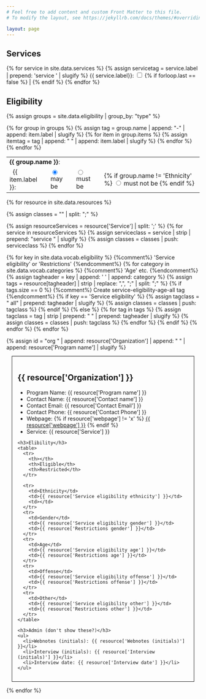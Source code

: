 ```yaml
---
# Feel free to add content and custom Front Matter to this file.
# To modify the layout, see https://jekyllrb.com/docs/themes/#overriding-theme-defaults

layout: page
---
```


<form id="form">

<h2>Services</h2>

<div>
{% for service in site.data.services %}
  {% assign servicetag = service.label | prepend: 'service ' | slugify %}
  <span class="checkbox">
    <label for="{{ servicetag }}">
      {{ service.label}}: 
      <input type="checkbox" id="{{ servicetag }}" class="serviceCheckbox">
    </label>
  </span>
  {% if forloop.last == false %} | {% endif %}
{% endfor %}
</div>

<h2>Eligibility</h2>

{% assign groups = site.data.eligibility | group_by: "type" %}
<table>
{% for group in groups %}
  {% assign tag = group.name | append: "-" | append: item.label | slugify %}
  <tr><td colspan=4><strong>{{ group.name }}</strong>:</td></tr>
    {% for item in group.items %}
      <tr>
      {% assign itemtag = tag | append: " " | append: item.label | slugify %}
      <td>&nbsp;&nbsp;{{ item.label }}:</td>
      <td><input class="category" type="radio" id="{{ itemtag }}-may" name="{{ itemtag }}" value="may" checked="checked">
      <label for="may">may be</label></td>
      <td><input class="must" type="radio" id="{{ itemtag }}-must" name="{{ itemtag }}" value="must">
      <label for="must">must be</label></td>
      <td>
        {% if group.name != 'Ethnicity' %}
        <input class="mustnot" type="radio" id="{{ itemtag }}-must-not" name="{{ itemtag }}" value="must not">
      <label for="must not">must not be</label>
        {% endif %}
      </td>
      </tr>
    {% endfor %}
{% endfor %}
</table>

</form>

<div>


{% for resource in site.data.resources %}

  {% assign classes = "" | split: ";" %}

  {% assign resourceServices = resource['Service'] | split: ';' %}
  {% for service in resourceServices %}
    {% assign serviceclass = service | strip | prepend: "service " | slugify %}
    {% assign classes = classes | push: serviceclass %}
  {% endfor %}

  {% for key in site.data.vocab.eligibility %}          {%comment%} 'Service eligibility' or 'Restrictions' {%endcomment%}
    {% for category in site.data.vocab.categories %}    {%comment%} 'Age' etc. {%endcomment%}
      {% assign tagheader = key | append: ' ' | append: category %}
      {% assign tags = resource[tagheader] | strip | replace: ",", ";" | split: ";" %}
      {% if tags.size == 0 %}                               {%comment%} Create service-eligibility-age-all tag {%endcomment%}
        {% if key == 'Service eligibility' %}
          {% assign tagclass = " all" | prepend: tagheader | slugify %}
          {% assign classes = classes | push: tagclass %}
        {% endif %}
      {% else %}
        {% for tag in tags %}
          {% assign tagclass = tag | strip | prepend: " " | prepend: tagheader | slugify %}
          {% assign classes = classes | push: tagclass %}
        {% endfor %}
      {% endif %}
    {% endfor %}
  {% endfor %}

  {% assign id = "org " | append: resource['Organization'] | append: " " | append: resource['Program name'] | slugify %}
  <div id="{{ id }}" class="resource {{ classes | join: ' ' }}" style="border:  1px solid black; margin: 1em; padding: 1em;">
    <h2>{{ resource['Organization'] }}</h2>
    <ul>
      <li>Program Name: {{ resource['Program name'] }}</li>
      <li>Contact Name: {{ resource['Contact name'] }}</li>
      <li>Contact Email: {{ resource['Contact Email'] }}</li>
      <li>Contact Phone: {{ resource['Contact Phone'] }}</li>
      <li>Webpage: {% if resource['webpage'] != 'x' %}
        <a href="{{ resource['webpage'] }}">{{ resource['webpage'] }}</a>
        {% endif %}
      </li>
      <li>Service: {{ resource['Service'] }}</li>
    </ul>

    <h3>Elibility</h3>
    <table>
      <tr>
        <th></th>
        <th>Eligible</th>
        <th>Restricted</th>
      </tr>

      <tr>
        <td>Ethnicity</td>
        <td>{{ resource['Service eligibility ethnicity'] }}</td>
        <td></td>
      </tr>
      <tr>
        <td>Gender</td>
        <td>{{ resource['Service eligibility gender'] }}</td>
        <td>{{ resource['Restrictions gender'] }}</td>
      </tr>
      <tr>
        <td>Age</td>
        <td>{{ resource['Service eligibility age'] }}</td>
        <td>{{ resource['Restrictions age'] }}</td>
      </tr>
      <tr>
        <td>Offense</td>
        <td>{{ resource['Service eligibility offense'] }}</td>
        <td>{{ resource['Restrictions offense'] }}</td>
      </tr>
      <tr>
        <td>Other</td>
        <td>{{ resource['Service eligibility other'] }}</td>
        <td>{{ resource['Restrictions other'] }}</td>
      </tr>
    </table>

    <h3>Admin (don't show these?)</h3>
    <ul>
      <li>Webnotes (initials): {{ resource['Webnotes (initials)'] }}</li>
      <li>Interview (initials): {{ resource['Interview (initials)'] }}</li>
      <li>Interview date: {{ resource['Interview date'] }}</li>
    </ul>
  </div>
{% endfor %}

<script>
  function allSelector(tag, style) {
    allTag = tag.split('-');
    allTag.pop();
    allTag = allTag.join('-') + "-all";
    if (style == 'not')
      return ".resource:not(." + tag + ", ." + allTag + ")";
    else
      return ".resource." + tag + ", .resource." + allTag;
    end
  }

  var form = document.querySelector('form');
  form.addEventListener('change', function() {
    // show all resources
    Array.from(document.getElementsByClassName("resource"))
    .forEach(function(resource, index, resources) {
      resource.style.display = 'block';
    });

    // lists of class tags e.g. service-food-hampers
    musts = [];
    mustnots = [];

    // handle services: if checked, hide resource that do not have it
    var checkboxes = form.querySelectorAll(".serviceCheckbox");
    var checkboxesChecked = [];
    // loop over them all
    for (var i=0; i<checkboxes.length; i++) {
      // And stick the checked ones onto an array...
      if (checkboxes[i].checked) {
        musts.push(checkboxes[i].id);
      }
    }

    // select .must or .mustnot radio buttons that are checked
    var categories = form.querySelectorAll('input[value="must"]:checked');
    categories.forEach(function(category, index, categories){
      musts.push("service-eligibility-" + category.name);
    });
    console.log("Categories: " + Array.from(categories))

    var categories = form.querySelectorAll('input[value="must not"]:checked');
    categories.forEach(function(category, index, categories){
      mustnots.push("restrictions-" + category.name);
    });

    console.log("musts: " + musts)
    console.log("mustnots: " + mustnots)




    // update view
    // 1. show everything
    document.querySelectorAll(".resource").forEach(function(resource, index, resources){
      resource.style.visibility = 'block';
    });
    // 2. hide everything that does not have a must
    musts.forEach(function(must, index, musts) {
      // havenots = resources that have not(must OR must-all)
      selector = allSelector(must, "not");
      console.log("Selector: " + selector);
      havenots = document.querySelectorAll(selector);
      havenots.forEach(function(havenot, index, havenots) {
        console.log("havenot: " + havenot['id'])
        havenot.style.display = 'none';
      });
    });
    // 3. hide everything that has a mustnot
    mustnots.forEach(function(mustnot, index, mustnots) {
      // haves = resources that have mustnot
      haves = document.querySelectorAll(".resource." + mustnot);
      haves.forEach(function(have, index, haves) {
        console.log("have: " + have['id'])
        have.style.display = 'none';
      });
    });

  });

  function showResources(classtag) {
    // classtag is like 'gender-men'
    console.log(classtag)
    let eligible = document.getElementsByClassName("service-eligibility-" + classtag);
    for (let i = 0; i < eligible.length; i++) {
      console.log(eligible[i].id);
      eligible[i].style.display = 'block';
    }
  }
</script>

